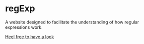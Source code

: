 # regExp

A website designed to facilitate the understanding of how regular expressions work.

[Heel free to have a look](https://viktor-niderman.github.io/regExp/)
